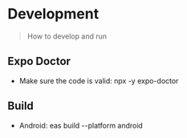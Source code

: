 # Development

> How to develop and run

## Expo Doctor

- Make sure the code is valid:
  npx -y expo-doctor

## Build

- Android:
  eas build --platform android
